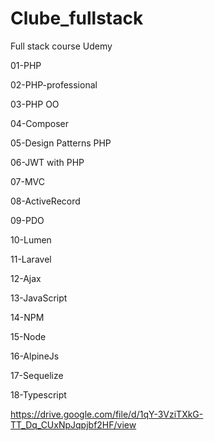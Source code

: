 # Clube_fullstack
 Full stack course Udemy

01-PHP

02-PHP-professional

03-PHP OO

04-Composer

05-Design Patterns PHP

06-JWT with PHP

07-MVC

08-ActiveRecord

09-PDO

10-Lumen

11-Laravel

12-Ajax

13-JavaScript

14-NPM

15-Node

16-AlpineJs

17-Sequelize

18-Typescript

https://drive.google.com/file/d/1qY-3VziTXkG-TT_Dq_CUxNpJqpjbf2HF/view
